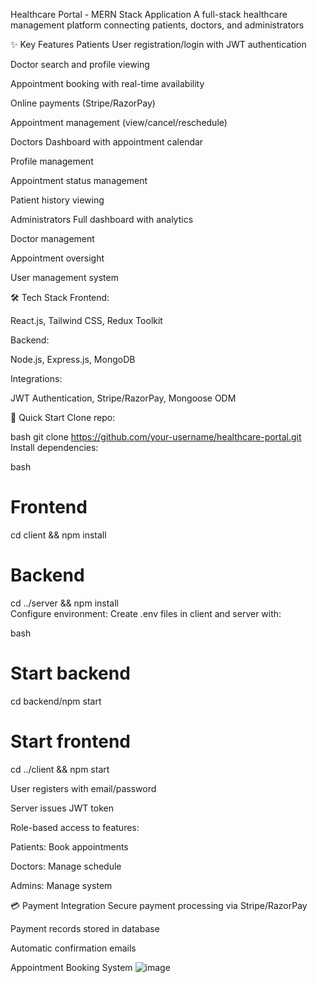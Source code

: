 Healthcare Portal - MERN Stack Application
A full-stack healthcare management platform connecting patients, doctors, and administrators

✨ Key Features
Patients
User registration/login with JWT authentication

Doctor search and profile viewing

Appointment booking with real-time availability

Online payments (Stripe/RazorPay)

Appointment management (view/cancel/reschedule)

Doctors
Dashboard with appointment calendar

Profile management

Appointment status management

Patient history viewing

Administrators
Full dashboard with analytics

Doctor management 

Appointment oversight

User management system

🛠 Tech Stack
Frontend:

React.js, Tailwind CSS, Redux Toolkit

Backend:

Node.js, Express.js, MongoDB

Integrations:

JWT Authentication, Stripe/RazorPay, Mongoose ODM

🚀 Quick Start
Clone repo:

bash
git clone https://github.com/your-username/healthcare-portal.git   
Install dependencies:

bash
# Frontend  
cd client && npm install  

# Backend  
cd ../server && npm install  
Configure environment:
Create .env files in client and server with:


bash
# Start backend  
cd backend/npm start
# Start frontend  
cd ../client && npm start  


User registers with email/password

Server issues JWT token

Role-based access to features:

Patients: Book appointments

Doctors: Manage schedule

Admins: Manage system

💳 Payment Integration
Secure payment processing via Stripe/RazorPay

Payment records stored in database

Automatic confirmation emails


Appointment Booking System
![image](https://github.com/user-attachments/assets/89ebe6ed-6f3e-4755-8ceb-fa904824d51c)
